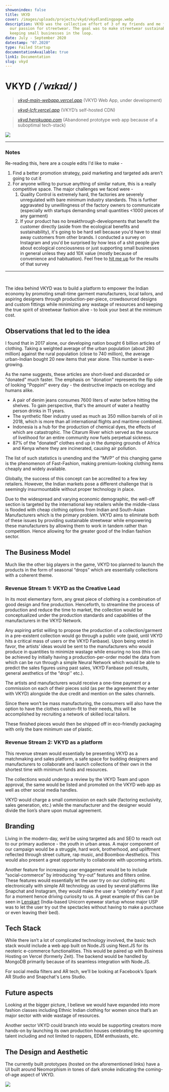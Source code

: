 ```yaml
---
showonindex: false
title: VKYD
cover: /images/uploads/projects/vkyd/vkydlandingpage.webp
description: VKYD was the collective effort of 3 of my friends and me fueled by
  our passion for streetwear. The goal was to make streetwear sustainable while
  keeping small businesses in the loop.
date: July - September 2020
datestamp: "07.2020"
type: Failed Startup
documentationAvailable: true
link1: Documentation
slug: vkyd
---
```

# **VKYD** *( /ˈwɪkɪd/ )*

> *[vkyd-main-webapp.vercel.app](https://vkyd-main-webapp.vercel.app/)* (VKYD Web App, under development)

> *[vkyd-lcfr.vercel.app](https://vkyd-lcfr.vercel.app/)* (VKYD’s self-hosted CDN)

> *[vkyd.herokuapp.com](http://vkyd.herokuapp.com/)* (Abandoned prototype web app because of a suboptimal tech-stack)

![](images/uploads/projects/vkyd/vkyd-goofy.webp)

---
### Notes
Re-reading this, here are a couple edits I'd like to make - 
1. Find a better promotion strategy, paid marketing and targeted ads aren't going to cut it
2. For anyone willing to pursue anything of similar nature, this is a really competitive space. The major challenges we faced were -
   1. Quality Control is extremely hard, the factories are severely unregulated with bare minimum industry standards. This is further aggravated by unwillingness of the factory owners to communicate (especially with startups demanding small quantities <1000 pieces of any garment)
   2. If your product has no breakthrough-developments that benefit the customer directly (aside from the ecological benefits and sustainability), it's going to be hard sell because you'd have to steal away customers from other brands. I conducted a survey on Instagram and you'd be surprised by how less of a shit people give about ecological conciousness or just supporting small businesses in general unless they add 10X value (mostly because of convenience and habituation). Feel free to [hit me up](/contact) for the results of that survey


---

<br/>

The idea behind VKYD was to build a platform to empower the Indian economy by promoting small-time garment manufacturers, local tailors, and aspiring designers through production-per-piece, crowdsourced designs and custom fittings while minimizing any wastage of resources and keeping the true spirit of streetwear fashion alive - to look your best at the minimum cost.

## **Observations that led to the idea**

I found that in 2017 alone, our developing nation bought 6 billion articles of clothing. Taking a weighted average of the urban population (about 280 million) against the rural population (close to 740 million), the average urban-Indian bought 20 new items that year alone. This number is ever-growing.

As the name suggests, these articles are short-lived and discarded or "donated" much faster. The emphasis on "donation" represents the flip side of looking "Poppin!" every day - the destructive impacts on ecology and humans alike.

* A pair of denim jeans consumes 7600 liters of water before hitting the shelves. To gain perspective, that's the amount of water a healthy person drinks in 11 years.
* The synthetic fiber industry used as much as 350 million barrels of oil in 2018, which is more than all international flights and maritime combined.
* Indonesia is a hub for the production of chemical dyes, the effects of which are catastrophic. The Citarum River which served as the source of livelihood for an entire community now fuels perpetual sickness.
* 87% of the "donated" clothes end up in the dumping grounds of Africa and Kenya where they are incinerated, causing air pollution.

The list of such statistics is unending and the "MVP" of this changing game is the phenomenon of Fast-Fashion, making premium-looking clothing items cheaply and widely available.

Globally, the success of this concept can be accredited to a few key retailers. However, the Indian markets pose a different challenge that is seemingly insurmountable without proper technology in place.

Due to the widespread and varying economic demographic, the well-off section is targeted by the international key retailers while the middle-class is flooded with cheap clothing options from Indian and South-Asian Manufacturers which is the primary problem. VKYD aims to eliminate both of these issues by providing sustainable streetwear while empowering these manufacturers by allowing them to work in tandem rather than competition. Hence allowing for the greater good of the Indian fashion sector.

## **The Business Model**

Much like the other big players in the game, VKYD too planned to launch the products in the form of seasonal “drops” which are essentially collections with a coherent theme.

### **Revenue Stream 1: VKYD as the Creative Lead**

In its most elementary form, any great piece of clothing is a combination of good design and fine production. Henceforth, to streamline the process of production and reduce the time to market, the collection would be conceptualized under the production standards and capabilities of the manufacturers in the VKYD Network.

Any aspiring artist willing to propose the production of a collection/garment in a pre-existent collection would go through a public vote (paid, until VKYD hits a critical mass of users or the VKYD Fanbase). Upon being voted in favor, the artists’ ideas would be sent to the manufacturers who would produce in quantities to minimize wastage while ensuring no loss (this can be achieved by initially having a production-per-order model the data from which can be run through a simple Neural Network which would be able to predict the sales figures using past sales, VKYD Fanbase poll results, general aesthetics of the “drop'' etc.).

The artists and manufacturers would receive a one-time payment or a commission on each of their pieces sold (as per the agreement they enter with VKYD) alongside the due credit and mention on the sales channels.

Since there won’t be mass manufacturing, the consumers will also have the option to have the clothes custom-fit to their needs, this will be accomplished by recruiting a network of skilled local tailors.

These finished pieces would then be shipped off in eco-friendly packaging with only the bare minimum use of plastic.

### **Revenue Stream 2: VKYD as a platform**

This revenue stream would essentially be presenting VKYD as a matchmaking and sales platform, a safe space for budding designers and manufacturers to collaborate and launch collections of their own in the shortest time with minimum funds and resources.

The collections would undergo a review by the VKYD Team and upon approval, the same would be listed and promoted on the VKYD web app as well as other social media handles.

VKYD would charge a small commission on each sale (factoring exclusivity, sales generation, etc.) while the manufacturer and the designer would divide the lion’s share upon mutual agreement.

## **Branding**

Living in the modern-day, we’d be using targeted ads and SEO to reach out to our primary audience - the youth in urban areas. A major component of our campaign would be a struggle, hard work, brotherhood, and upliftment reflected through street culture, rap music, and Boombox-Aesthetics. This would also present a great opportunity to collaborate with upcoming artists.

Another feature for increasing user engagement would be to include “social-commerce” by introducing “try-out” features and filters online. These features would essentially let the user try on our clothing etc electronically with simple AR technology as used by several platforms like Snapchat and Instagram, they would make the user a “celebrity” even if just for a moment hence driving curiosity to us. A great example of this can be seen in [Lenskart](https://lenskart.com) (India-based Unicorn eyewear startup whose major USP was to let the user try out the spectacles without having to make a purchase or even leaving their bed).

## **Tech Stack**

While there isn’t a lot of complicated technology involved, the basic tech stack would include a web app built on Node.JS using Next.JS for its neoteric e-commerce functionalities. This would be paired up with Business Hosting on Vercel (formerly Zeit). The backend would be handled by MongoDB primarily because of its seamless integration with Node.JS.

For social media filters and AR tech, we’ll be looking at Facebook’s Spark AR Studio and Snapchat's Lens Studio.

## **Future aspects**

Looking at the bigger picture, I believe we would have expanded into more fashion classes including Ethnic Indian clothing for women since that’s an major sector with wide wastage of resources.

Another sector VKYD could branch into would be supporting creators more hands-on by launching its own production houses celebrating the upcoming talent including and not limited to rappers, EDM enthusiasts, etc.

## **The Design and Aesthetic**

The currently built prototypes (hosted on the aforementioned links) have a UI built around Neomorphism in tones of dark smoke indicating the coming-of-age aspect of VKYD.

![](images/uploads/projects/vkyd/vkydlandingpage.webp)